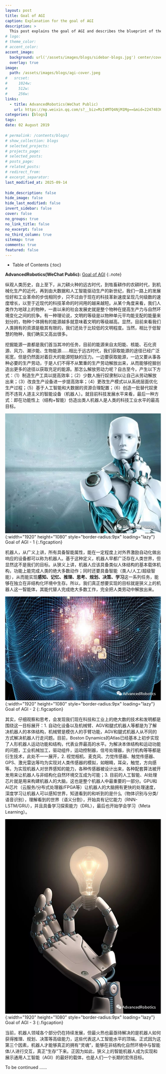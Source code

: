 ```yaml
---
layout: post
title: Goal of AGI
caption: Explanation for the goal of AGI
description: >
  This post explains the goal of AGI and describes the blueprint of the goal.
# logo:
# theme_color:
# accent_color:
accent_image:
  background: url('/assets/images/blogs/sidebar-blogs.jpg') center/cover
  overlay: true
image:
  path: /assets/images/blogs/agi-cover.jpeg
#   srcset:
#     1024w:
#     512w:
#     256w:
links:
  - title: AdvancedRobotics(WeChat Public)
    url: https://mp.weixin.qq.com/s?__biz=MzI4MTQ4NjM1Mg==&mid=2247483676&idx=1&sn=e5182b0a1f972f3b2b22d82a83f136f5&chksm=eba93463dcdebd7599fbc80d42d6eab79ace2063fc8ee53874f6161c19169cc13ab6544a0916&token=1977923450&lang=zh_CN#rd
categories: [blogs]
tags:
date: 02 August 2019

# permalink: /contents/blogs/
# show_collection: blogs
# selected_projects:
# projects_page:
# selected_posts:
# posts_page:
# related_posts:
# redirect_from:
# excerpt_separator:
last_modified_at: 2025-09-14

hide_description: false
hide_image: false
hide_last_modified: false
invert_sidebar: false
cover: false
no_groups: true
no_link_title: false
no_excerpt: false
no_third_column: true
sitemap: true
comments: true
featured: false
---
```


- Table of Contents
{:toc}

**AdvancedRobotics(WeChat Public):** [Goal of AGI](https://mp.weixin.qq.com/s?__biz=MzI4MTQ4NjM1Mg==&mid=2247483676&idx=1&sn=e5182b0a1f972f3b2b22d82a83f136f5&chksm=eba93463dcdebd7599fbc80d42d6eab79ace2063fc8ee53874f6161c19169cc13ab6544a0916&token=1977923450&lang=zh_CN#rd)
{:.note}

纵观人类历史，自上至下，从刀耕火种的远古时代，到牲畜耕作的农耕时代，到机械化生产的近代，再到由大数据和人工智能驱动生产的新世纪，我们一路上的发展恰好和工业革命的步伐相同步，只不过由于现在的科技革新速度呈现几何级数的速度增长，以至于近现代的科技革命的时间用的越来越短。从某个角度来看，我们人类作为地球上的物种，一直以来的社会发展史就是整个物种在提高生产力与自然环境变化之间的抗争。有一种理论说，文明的等级是以物种单元平均能支配的能量来划分的，物种个体拥有的能源越多就意味着文明的等级越高。显然，目前来看我们人类拥有的资源是极其有限的，我们还处于比较低的文明程度。当然，相比于低智慧的物种，我们确实又高出很多。

挖掘能源一直都是我们首当其冲的任务，目前的能源来自太阳能、核能、石化资源、风力、潮汐能、生物能源......相比于远古时代，我们获取能源的途径已经广泛拓宽，但是仍然面对着巨大的能源短缺的压力。一边要获取能源，一边又要从事各种必要的生产劳动，于是人们不得不从繁重的生产劳动解放出来，从而能够挖掘创造出更多的途径以获取充足的能源。那怎么解放劳动力呢？自古至今，产生以下方式：（1）制造生产工具以提高效率；（2）少数人施行奴隶制以让自己从劳动解放出来；（3）改良生产设备进一步提高效率；（4）更改生产模式以从系统层面优化生产过程；（5）基于人工智能和大数据的资源合理配置；（6）创造一批替代奴隶而不违背人道主义的智能设备（机器人）。就目前科技发展水平来看，最后一种方式：即在功能性上（结构+智能）仿造出类人机器人是人类的科技工业水平的最高目标。

![AGI Goal 1](/assets/images/blogs/agi-goal-1.jpeg){:width="1920" height="1080" style="border-radius:9px" loading="lazy"}
Goal of AGI - 1
{:.figcaption}

机器人，从广义上讲，所有具备智能属性，能在一定程度上对外界激励自动化做出响应的设备都可以称为机器人。基于这种定义，机器人早都广泛存在人类世界，但显然这不是我们的目标。从狭义上讲，机器人应该具备类似人体结构的基本载体机构，功能上能完成人类的绝大多数动作；同时还要具备智能（类人/人工/超级智能），从而能实现**感知、记忆、推理、思考、规划、决策、学习**这一系列任务，能够在独立在非结构化环境中生存。所以，我们真正想要实现的目标就是狭义上的机器人这一智能体，其能代替人完成绝大多数工作，完全把人类劳动中解放出来。

![AGI Goal 2](/assets/images/blogs/agi-goal-2.jpeg){:width="1920" height="1080" style="border-radius:9px" loading="lazy"}
Goal of AGI - 2
{:.figcaption}

其实，仔细观察和思考，会发现我们现在科技和工业上的绝大数的技术和发明都是围绕这一目标展开：1. 自动化设备以及机械臂、AGV和腿式机器人等都是为了解决机器人的本体结构，机械臂是模仿人的手臂功能，AGV和腿式机器人从不同的方式解决机器人行走问题。目前，Boston Dynamics的Atlas已经基本上初步实现了人形机器人运动功能和结构，代表业界最高的水平。为解决本体结构和运动功能的问题，工业机械加工，驱动组件，运动控制器，信号处理器，执行机构等等都是衍生技术，此处不一一展开，2. 视觉相机、麦克风、力觉传感器、触觉传感器、GPS、激光雷达等均为实现对人类传感器的模拟，如眼睛，耳朵，触觉，方向感等。为实现机器人对世界感知的能力，各种传感器被设计出来，各种配套算法被开发用来让机器人与非结构化自然环境交互成为可能；3. 目前的人工智能、AI处理芯片就是用来构建机器人的大脑，这也是整个机器人中最重要的一部分。GPU和AI芯片（云服务/分布式处理器/FPGA等）让机器人的大脑拥有更快的处理速度，深度学习让机器人可以感知世界，知道看到的和听到的是什么（物体识别与分类/语音识别），理解看到的世界（语义分割），开始具有记忆能力（RNN-LSTM/GRU），并且具备学习探索能力（DRL），最后也开始学会学习（Meta Learning）。

![AGI Goal 3](/assets/images/blogs/agi-goal-3.jpeg){:width="1920" height="1080" style="border-radius:9px" loading="lazy"}
Goal of AGI - 3
{:.figcaption}

当前，机器人领域各个部分仍在持续发展，但最火热也最亟待解决的是机器人如何获得推理、规划、决策等高级能力，这些代表这人工智能水平的顶端。正式因为这第三个因素，机器人才能够真正的拥有“灵魂”，能够在非结构化自然环境中与智能体/人进行交互，真正“生存”下来。正因为如此，狭义上的智能机器人成为实现和展示通用人工智能（AGI）的最好的载体，也是人们一个长期的宏伟目标。

To be continued ......
